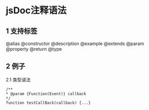 # jsDoc注释语法


## 1 支持标签

@alias
@constructor
@description
@example
@extends
@param
@property
@return
@type

## 2 例子

2.1 类型语法

    /**
    * @param {Function(Event)} callback
    */
    function testCallBack(callback) {...}
